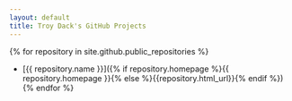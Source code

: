 ```yaml
---
layout: default
title: Troy Dack's GitHub Projects
---
```


{% for repository in site.github.public_repositories %}
  * [{{ repository.name }}]({% if repository.homepage %}{{ repository.homepage }}{% else %}{{repository.html_url}}{% endif %})
{% endfor %}
